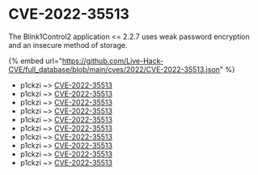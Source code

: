 # CVE-2022-35513

The Blink1Control2 application <= 2.2.7 uses weak password encryption and an insecure method of storage.

{% embed url="https://github.com/Live-Hack-CVE/full_database/blob/main/cves/2022/CVE-2022-35513.json" %}


* p1ckzi ~> [CVE-2022-35513](https://www.alice-snow.ru/2022/database/cve-2022-35513/cve-2022-35513-p1ckzi)
* p1ckzi ~> [CVE-2022-35513](https://www.alice-snow.ru/2022/database/cve-2022-35513/cve-2022-35513-p1ckzi)
* p1ckzi ~> [CVE-2022-35513](https://www.alice-snow.ru/2022/database/cve-2022-35513/cve-2022-35513-p1ckzi)
* p1ckzi ~> [CVE-2022-35513](https://www.alice-snow.ru/2022/database/cve-2022-35513/cve-2022-35513-p1ckzi)
* p1ckzi ~> [CVE-2022-35513](https://www.alice-snow.ru/2022/database/cve-2022-35513/cve-2022-35513-p1ckzi)
* p1ckzi ~> [CVE-2022-35513](https://www.alice-snow.ru/2022/database/cve-2022-35513/cve-2022-35513-p1ckzi)
* p1ckzi ~> [CVE-2022-35513](https://www.alice-snow.ru/2022/database/cve-2022-35513/cve-2022-35513-p1ckzi)
* p1ckzi ~> [CVE-2022-35513](https://www.alice-snow.ru/2022/database/cve-2022-35513/cve-2022-35513-p1ckzi)
* p1ckzi ~> [CVE-2022-35513](https://www.alice-snow.ru/2022/database/cve-2022-35513/cve-2022-35513-p1ckzi)
* p1ckzi ~> [CVE-2022-35513](https://www.alice-snow.ru/2022/database/cve-2022-35513/cve-2022-35513-p1ckzi)